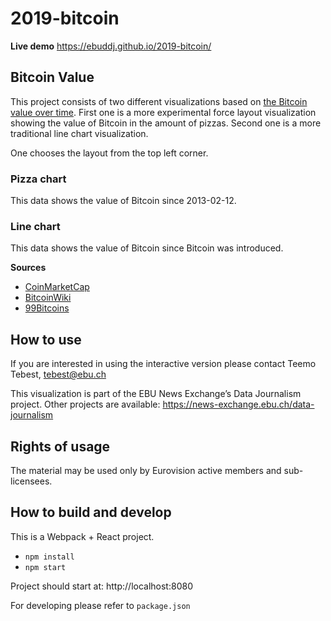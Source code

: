 # 2019-bitcoin

**Live demo** https://ebuddj.github.io/2019-bitcoin/

## Bitcoin Value

This project consists of two different visualizations based on [the Bitcoin value over time](https://www.investopedia.com/news/bitcoin-pizza-day-celebrating-20-million-pizza-order). First one is a more experimental force layout visualization showing the value of Bitcoin in the amount of pizzas. Second one is a more traditional line chart visualization. 

One chooses the layout from the top left corner.

### Pizza chart

This data shows the value of Bitcoin since 2013-02-12.

### Line chart

This data shows the value of Bitcoin since Bitcoin was introduced.

**Sources**
* [CoinMarketCap](https://coinmarketcap.com/currencies/bitcoin/historical-data/?start=20130428&end=20191029)
* [BitcoinWiki](https://en.bitcoinwiki.org/wiki/Bitcoin_history#Bitcoin_price_history_2009_to_2019)
* [99Bitcoins](https://99bitcoins.com/bitcoin/historical-price/)

## How to use

If you are interested in using the interactive version please contact Teemo Tebest, tebest@ebu.ch

This visualization is part of the EBU News Exchange’s Data Journalism project. Other projects are available: https://news-exchange.ebu.ch/data-journalism

## Rights of usage

The material may be used only by Eurovision active members and sub-licensees.

## How to build and develop

This is a Webpack + React project.

* `npm install`
* `npm start`

Project should start at: http://localhost:8080

For developing please refer to `package.json`
